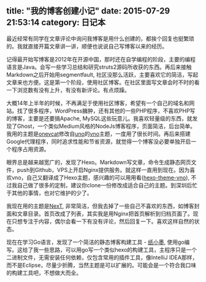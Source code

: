 title: "我的博客创建小记"
date: 2015-07-29 21:53:14
category: 日记本
---

最近经常有同学在文章评论中询问我博客是用什么创建的，都挨个回复也挺繁琐的。我就直接开篇文章讲一讲，顺便也说说自己写博客以来的经历。

记得最开始写博客是2012年在开源中国，那时还在自学编程的阶段，主要的编程语言是Java。会写一些学习总结和研究struts2源码所收获的东西。再后来接触Markdown之后开始用segmentfault, 社区没那么活跃，主要喜欢它的简洁，写起文章来也方便。这是第一个阶段，使用社区博客。在社区里面写文章会时不时的看一下浏览数有没有上升，有没有新评论。有点烦躁。

大概14年上半年的时候，不再满足于使用社区博客，希望有一个自己的域名和网站。找了很多程序，WordPress臃肿，还有其他的一些PHP程序，不喜欢PHP写的博客，主要是还要搞Apache, MySQL这些玩意儿。我喜欢轻量级的东西，就发现了Ghost，一个类似Medium风格的NodeJs博客程序，页面简洁，后台简单。我用的主题是[onevcat](http://onevcat.com/)修改自[uno](https://github.com/daleanthony/uno)的[vno](https://github.com/onevcat/vno)主题，一度用了很长时间。再后来搭建Google代理程序，同时追求性能和节省资源，就觉得一个博客没必要单独开启一个程序占用资源。

眼界总是越来越宽广的，发现了Hexo。Markdown写文章，命令生成静态网页文件，push到Github，VPS上开启Nginx提供服务。就这样一直用到现在。因为喜欢vno，自己又翻译成了Hexo主题，感兴趣的可以用用看([hexo-theme-vno](https://github.com/lenbo-ma/hexo-theme-vno)), 不过我自己做了很多的定制，建议你clone一份修改成适合自己的主题。到深圳后忙于其他的事情，也对它维护的少了。

我现在用的主题是[NexT](https://github.com/iissnan/hexo-theme-next), 非常简洁，但我去掉了一些自己不喜欢的东西，如博客封面和文章目录。首页改成了列表，其实我是用Nginx把首页解析到归档页面了。现在只想专注于内容，偶尔会看一下有没有评论，然后回复一下。喜欢这样自然的状态。

现在在学习Go语言，发现了一个简洁的静态博客构建工具 - [纸小墨](http://www.inkpaper.io/index-zh.html), 使用go编写。这给了我一些思路，可以用go写一个类似hexo的构建工具，主程序只是一个二进制文件，无需安装任何依赖，仅包含常用的插件工具，像IntelliJ IDEA那样，而不是Eclipse，尽量少折腾，当然主题是可以扩展的。可能会是一个符合我口味的构建工具吧，不想做大而全。
